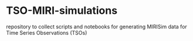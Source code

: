 # TSO-MIRI-simulations
repository to collect scripts and notebooks for generating MIRISim data for Time Series Observations (TSOs)
